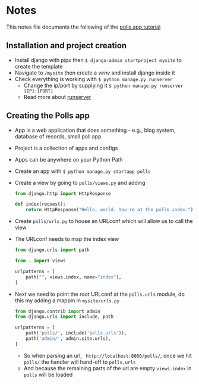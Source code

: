 # Notes
This notes file documents the following of the [polls app tutorial](https://docs.djangoproject.com/en/4.0/intro/tutorial01/)

## Installation and project creation
- Install django with pipx then `$ django-admin startproject mysite` to create the template
- Navigate to `/mysite` then create a *venv* and install django inside it
- Check everything is working with `$ python manage.py runserver`
    - Change the ip/port by supplying it `$ python manage.py runserver [IP]:[PORT]`
    - Read more about [runserver](https://docs.djangoproject.com/en/4.0/ref/django-admin/#django-admin-runserver)

## Creating the Polls app
- App is a web application that does something - e.g., blog system, database of records, small poll app
- Project is a collection of apps and configs
- Apps can be anywhere on your Python Path
- Create an app with `$ python manage.py startapp polls`

- Create a view by going to `polls/views.py` and adding
    ```python
    from django.http import HttpResponse

    def index(request):
        return HttpResponse("Hello, world. You're at the polls index.")
    ```
- Create `polls/urls.py` to house an URLconf which will allow us to call the view
- The URLconf needs to map the index view
    ```python
    from django.urls import path

    from . import views

    urlpatterns = [
        path("", views.index, name="index"),
    ]
    ```
- Next we need to point the *root* URLconf at the `polls.urls` module, do this my adding a mappin in `mysite/urls.py`
    ```python
    from django.contrib import admin
    from django.urls import include, path

    urlpatterns = [
        path('polls/', include('polls.urls')),
        path('admin/', admin.site.urls),
    ]
    ```
    - So when parsing an url, ` http://localhost:8000/polls/`, once we hit `polls/` the handler will hand-off to `polls.urls`
    - And because the remaining parts of the url are empty `views.index` in `polls` will be loaded 